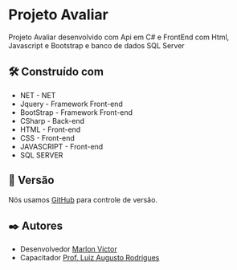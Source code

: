 # Projeto Avaliar

Projeto Avaliar desenvolvido com Api em C# e FrontEnd com Html, Javascript e Bootstrap e banco de dados SQL Server

## 🛠️ Construído com

* NET - NET
* Jquery - Framework Front-end
* BootStrap - Framework Front-end
* CSharp - Back-end
* HTML - Front-end
* CSS - Front-end
* JAVASCRIPT - Front-end
* SQL SERVER

## 📌 Versão

Nós usamos [GitHub](https://github.com/) para controle de versão.

## ✒️ Autores

* Desenvolvedor [Marlon Victor](https://github.com/MarlonVictorr)
* Capacitador [Prof. Luiz Augusto Rodrigues](https://github.com/profluizao)

